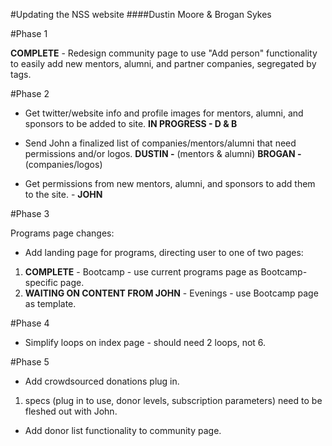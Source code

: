 #Updating the NSS website
####Dustin Moore & Brogan Sykes

#Phase 1

**COMPLETE** - Redesign community page to use "Add person" functionality to easily add new mentors, alumni, and partner companies, segregated by tags. 

#Phase 2

- Get twitter/website info and profile images for mentors, alumni, and sponsors to be added to site. **IN PROGRESS - D & B**

- Send John a finalized list of companies/mentors/alumni that need permissions and/or logos. **DUSTIN -** (mentors & alumni) **BROGAN -** (companies/logos) 

- Get permissions from new mentors, alumni, and sponsors to add them to the site. - **JOHN**

#Phase 3

Programs page changes:

- Add landing page for programs, directing user to one of two pages: 
 1. **COMPLETE** - Bootcamp - use current programs page as Bootcamp-specific page. 
 2. **WAITING ON CONTENT FROM JOHN** - Evenings - use Bootcamp page as template. 

#Phase 4

- Simplify loops on index page - should need 2 loops, not 6.

#Phase 5

- Add crowdsourced donations plug in. 
 1. specs (plug in to use, donor levels, subscription parameters) need to be fleshed out with John.

- Add donor list functionality to community page.